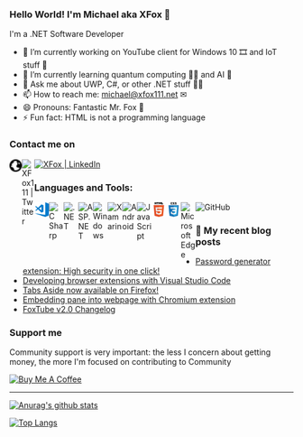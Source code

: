 ### Hello World! I'm Michael aka XFox 👋
I'm a .NET Software Developer

- 🔭 I’m currently working on YouTube client for Windows 10 🎞 and IoT stuff 🏡
- 🌱 I’m currently learning quantum computing 🎇✨ and AI 🤖
- 💬 Ask me about UWP, C#, or other .NET stuff 🐱‍🏍
- 📫 How to reach me: michael@xfox111.net ✉
- 😄 Pronouns: Fantastic Mr. Fox 🦊
- ⚡ Fun fact: HTML is not a programming language

### Contact me on
[<img align="left" alt="XFox111.NET | Website" width="22px" src="https://raw.githubusercontent.com/iconic/open-iconic/master/svg/globe.svg" />][website]
[<img align="left" alt="XFox111 | Twitter" width="22px" src="https://cdn.jsdelivr.net/npm/simple-icons@v3/icons/twitter.svg" />][twitter]
[<img alt="XFox | LinkedIn" width="22px" src="https://cdn.jsdelivr.net/npm/simple-icons@v3/icons/linkedin.svg" />][linkedin]

### Languages and Tools:

<img align="left" alt="Visual Studio Code" width="26px" src="https://raw.githubusercontent.com/github/explore/80688e429a7d4ef2fca1e82350fe8e3517d3494d/topics/visual-studio-code/visual-studio-code.png" />
<img align="left" alt="C Sharp" width="26px" src="https://xfox111.net/images/Badges/csharp.png" />
<img align="left" alt=".NET" width="26px" src="https://xfox111.net/images/Badges/dotnet.png" />
<img align="left" alt="ASP.NET" width="26px" src="https://xfox111.net/images/Badges/aspnet.png" />
<img align="left" alt="Windows" width="26px" src="https://xfox111.net/images/Badges/windows.png" />
<img align="left" alt="Xamarin" width="26px" src="https://xfox111.net/images/Badges/xamarin.png" />
<img align="left" alt="Android" width="26px" src="https://xfox111.net/images/Badges/android.png" />
<img align="left" alt="JavaScript" width="26px" src="https://xfox111.net/images/Badges/javascript.png" />
<img align="left" alt="HTML5" width="26px" src="https://raw.githubusercontent.com/github/explore/80688e429a7d4ef2fca1e82350fe8e3517d3494d/topics/html/html.png" />
<img align="left" alt="CSS3" width="26px" src="https://raw.githubusercontent.com/github/explore/80688e429a7d4ef2fca1e82350fe8e3517d3494d/topics/css/css.png" />
<img align="left" alt="Microsoft Edge" width="26px" src="https://xfox111.net/images/Badges/edge.png" />
<img alt="GitHub" width="26px" src="https://xfox111.net/images/Badges/github.png" />

### 📰 My recent blog posts
<!-- BLOG-POST-LIST:START -->
- [Password generator extension: High security in one click!](https://xfox111.blogspot.com/2020/10/password-generator-extension-high.html)
- [Developing browser extensions with Visual Studio Code](https://xfox111.blogspot.com/2020/09/developing-browser-extensions-with.html)
- [Tabs Aside now available on Firefox!](https://xfox111.blogspot.com/2020/08/tabs-aside-now-available-on-firefox.html)
- [Embedding pane into webpage with Chromium extension](https://xfox111.blogspot.com/2020/07/embedding-pane-into-webpage-with.html)
- [FoxTube v2.0 Changelog](https://xfox111.blogspot.com/2020/06/foxtube-v20-changelog.html)
<!-- BLOG-POST-LIST:END -->

### Support me
Community support is very important: the less I concern about getting money, the more I'm focused on contributing to Community 

<a href="https://www.buymeacoffee.com/xfox111" target="_blank"><img src="https://cdn.buymeacoffee.com/buttons/lato-black.png" alt="Buy Me A Coffee" height="40"></a>

---

[![Anurag's github stats](https://github-readme-stats.vercel.app/api?username=xfox111&count_private=true&show_icons=true)](https://github.com/anuraghazra/github-readme-stats)

[![Top Langs](https://github-readme-stats.vercel.app/api/top-langs/?username=xfox111&layout=compact)](https://github.com/anuraghazra/github-readme-stats)

[website]: https://xfox111.net
[twitter]: https://twitter.com/xfox111
[linkedin]: https://linkedin.com/in/xfox
